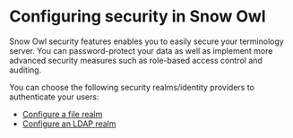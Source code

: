 # Configuring security in Snow Owl

Snow Owl security features enables you to easily secure your terminology server. You can password-protect your data as well as implement more advanced security measures such as role-based access control and auditing.

You can choose the following security realms/identity providers to authenticate your users:

* [Configure a file realm](./file.md)
* [Configure an LDAP realm](./ldap.md)

